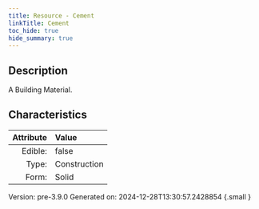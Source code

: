 ```yaml
---
title: Resource - Cement
linkTitle: Cement
toc_hide: true
hide_summary: true
---
```


## Description
A Building Material.

## Characteristics

| Attribute      | Value |
|--------:|:------|
|Edible:|false|
|Type:|Construction|
|Form:|Solid|
 



    

Version: pre-3.9.0 Generated on: 2024-12-28T13:30:57.2428854
{.small }
